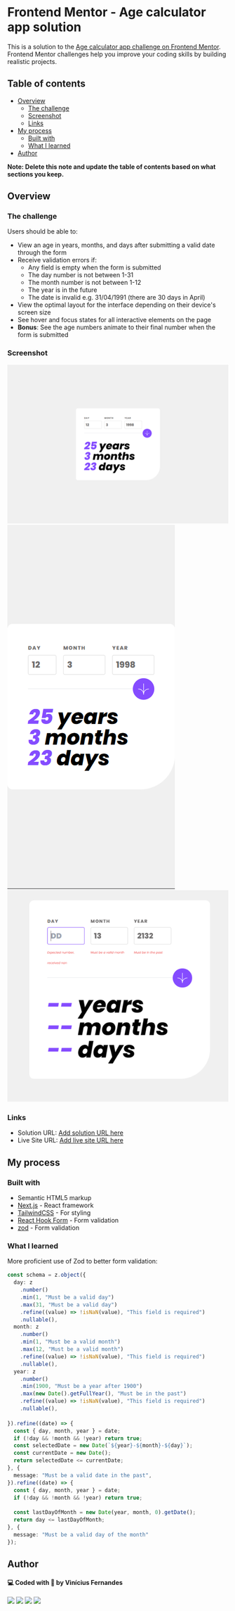 # Frontend Mentor - Age calculator app solution

This is a solution to the [Age calculator app challenge on Frontend Mentor](https://www.frontendmentor.io/challenges/age-calculator-app-dF9DFFpj-Q). Frontend Mentor challenges help you improve your coding skills by building realistic projects. 

## Table of contents

- [Overview](#overview)
  - [The challenge](#the-challenge)
  - [Screenshot](#screenshot)
  - [Links](#links)
- [My process](#my-process)
  - [Built with](#built-with)
  - [What I learned](#what-i-learned)
- [Author](#author)

**Note: Delete this note and update the table of contents based on what sections you keep.**

## Overview

### The challenge

Users should be able to:

- View an age in years, months, and days after submitting a valid date through the form
- Receive validation errors if:
  - Any field is empty when the form is submitted
  - The day number is not between 1-31
  - The month number is not between 1-12
  - The year is in the future
  - The date is invalid e.g. 31/04/1991 (there are 30 days in April)
- View the optimal layout for the interface depending on their device's screen size
- See hover and focus states for all interactive elements on the page
- **Bonus**: See the age numbers animate to their final number when the form is submitted

### Screenshot

![](./design/desktop-design-final.png)
![](./design/mobile-design-final.png)
![](./design/error-states.png)

### Links

- Solution URL: [Add solution URL here](https://your-solution-url.com)
- Live Site URL: [Add live site URL here](https://your-live-site-url.com)

## My process

### Built with

- Semantic HTML5 markup
- [Next.js](https://nextjs.org/) - React framework
- [TailwindCSS](tailwindcss.com) - For styling
- [React Hook Form](https://react-hook-form.com) - Form validation
- [zod](https://zod.dev) - Form validation

### What I learned

More proficient use of Zod to better form validation:

```ts
const schema = z.object({
  day: z
    .number()
    .min(1, "Must be a valid day")
    .max(31, "Must be a valid day")
    .refine((value) => !isNaN(value), "This field is required")
    .nullable(),
  month: z
    .number()
    .min(1, "Must be a valid month")
    .max(12, "Must be a valid month")
    .refine((value) => !isNaN(value), "This field is required")
    .nullable(),
  year: z
    .number()
    .min(1900, "Must be a year after 1900")
    .max(new Date().getFullYear(), "Must be in the past")
    .refine((value) => !isNaN(value), "This field is required")
    .nullable(),

}).refine((date) => {
  const { day, month, year } = date;
  if (!day && !month && !year) return true;
  const selectedDate = new Date(`${year}-${month}-${day}`);
  const currentDate = new Date();
  return selectedDate <= currentDate;
}, {
  message: "Must be a valid date in the past",
}).refine((date) => {
  const { day, month, year } = date;
  if (!day && !month && !year) return true;

  const lastDayOfMonth = new Date(year, month, 0).getDate();
  return day <= lastDayOfMonth;
}, {
  message: "Must be a valid day of the month"
});
```
## Author
#### 💻 Coded with 💖 by Vinícius Fernandes
[<img src = "https://img.shields.io/badge/facebook-%231877F2.svg?&style=for-the-badge&logo=facebook&logoColor=white">](https://www.facebook.com/viniciusfvb)
[<img src="https://img.shields.io/badge/linkedin-%230077B5.svg?&style=for-the-badge&logo=linkedin&logoColor=white" />](https://www.linkedin.com/in/viniciusfernandesdev/)
[<img src="https://img.shields.io/badge/twitter-%231DA1F2.svg?&style=for-the-badge&logo=twitter&logoColor=white" />](https://twitter.com/volafernandes)
<a href = "mailto:viniciusfernandesdev@gmail.com"><img src="https://img.shields.io/badge/-Gmail-%23333?style=for-the-badge&logo=gmail&logoColor=white" target="_blank"></a>
<br />